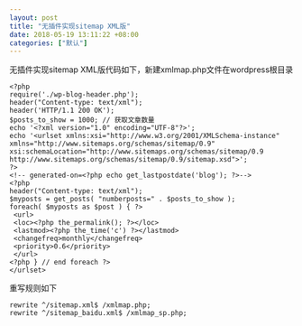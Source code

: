 ```yaml
---
layout: post
title: "无插件实现sitemap XML版"
date: 2018-05-19 13:11:22 +08:00
categories: ["默认"]
---
```


<p>无插件实现sitemap XML版代码如下，新建xmlmap.php文件在wordpress根目录</p>
<pre><code class="language-php  line-numbers">&lt;?php
require('./wp-blog-header.php');
header("Content-type: text/xml");
header('HTTP/1.1 200 OK');
$posts_to_show = 1000; // 获取文章数量
echo '&lt;?xml version="1.0" encoding="UTF-8"?&gt;';
echo '&lt;urlset xmlns:xsi="http://www.w3.org/2001/XMLSchema-instance" xmlns="http://www.sitemaps.org/schemas/sitemap/0.9"
xsi:schemaLocation="http://www.sitemaps.org/schemas/sitemap/0.9 http://www.sitemaps.org/schemas/sitemap/0.9/sitemap.xsd"&gt;';
?&gt;
&lt;!-- generated-on=&lt;?php echo get_lastpostdate('blog'); ?&gt;--&gt;
&lt;?php
header("Content-type: text/xml");
$myposts = get_posts( "numberposts=" . $posts_to_show );
foreach( $myposts as $post ) { ?&gt;
 &lt;url&gt;
 &lt;loc&gt;&lt;?php the_permalink(); ?&gt;&lt;/loc&gt;
 &lt;lastmod&gt;&lt;?php the_time('c') ?&gt;&lt;/lastmod&gt;
 &lt;changefreq&gt;monthly&lt;/changefreq&gt;
 &lt;priority&gt;0.6&lt;/priority&gt;
 &lt;/url&gt;
&lt;?php } // end foreach ?&gt;
&lt;/urlset&gt;
</code></pre>
<p>重写规则如下</p>
<pre data-language=HTML><code class="language-markup  line-numbers">rewrite ^/sitemap.xml$ /xmlmap.php;
rewrite ^/sitemap_baidu.xml$ /xmlmap_sp.php;
</code></pre>